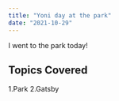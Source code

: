 ```yaml
---
title: "Yoni day at the park"
date: "2021-10-29"
---
```


I went to the park today!

## Topics Covered

1.Park
2.Gatsby